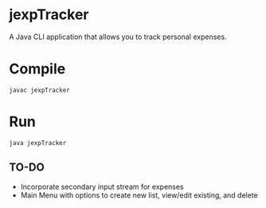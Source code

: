 # jexpTracker

A Java CLI application that allows you to track personal expenses.

# Compile

`javac jexpTracker`

# Run

`java jexpTracker`

## TO-DO

- Incorporate secondary input stream for expenses
- Main Menu with options to create new list, view/edit existing, and delete
